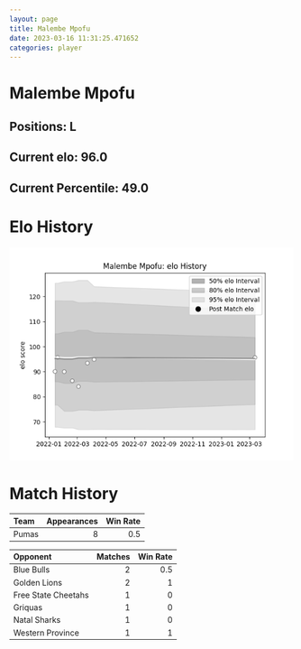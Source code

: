 ```yaml
---  
layout: page  
title: Malembe Mpofu  
date: 2023-03-16 11:31:25.471652  
categories: player  
---
```

# Malembe Mpofu

## Positions: L

## Current elo: 96.0

## Current Percentile: 49.0

# Elo History


![elo history](history_MalembeMpofu.png)
# Match History


| Team   |   Appearances |   Win Rate |
|:-------|--------------:|-----------:|
| Pumas  |             8 |        0.5 |

| Opponent            |   Matches |   Win Rate |
|:--------------------|----------:|-----------:|
| Blue Bulls          |         2 |        0.5 |
| Golden Lions        |         2 |        1   |
| Free State Cheetahs |         1 |        0   |
| Griquas             |         1 |        0   |
| Natal Sharks        |         1 |        0   |
| Western Province    |         1 |        1   |